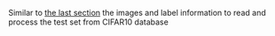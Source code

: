 ﻿Similar to [the last section](https://thoughtworksinc.github.io/DeepLearning.scala/demo/TwoLayerNet.html) the images and label information to read and process the test set from CIFAR10 database